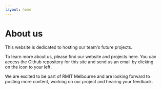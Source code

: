 ```yaml
---
layout: home
---
```

# About us

This website is dedicated to hosting our team's future projects.

To learn more about us, please find our website and projects here. You can access the Github repository for this site and send us an email by clicking on the icon to your left.

We are excited to be part of RMIT Melbourne and are looking forward to posting more content, working on our project and hearing your
feedback.
